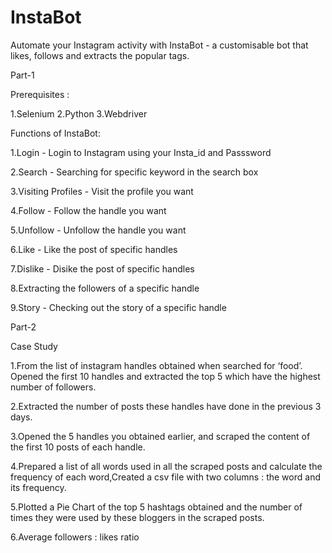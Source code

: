 # InstaBot
Automate your Instagram activity with InstaBot - a customisable bot that likes, follows and extracts the popular tags.

Part-1

Prerequisites :

1.Selenium
2.Python
3.Webdriver

Functions of InstaBot:

1.Login - Login to Instagram using your Insta_id and Passsword

2.Search - Searching for specific keyword in the search box

3.Visiting Profiles - Visit the profile you want

4.Follow - Follow the handle you want

5.Unfollow - Unfollow the handle you want

6.Like - Like the post of specific handles

7.Dislike - Disike the post of specific handles

8.Extracting the followers of a specific handle

9.Story - Checking out the story of a specific handle

Part-2

Case Study

1.From the list of instagram handles obtained when searched for ‘food’. Opened the first 10 handles and extracted the top 5 which have the highest number of followers.

2.Extracted the number of posts these handles have done in the previous 3 days.

3.Opened the 5 handles you obtained earlier, and scraped the content of the first 10 posts of each handle.

4.Prepared a list of all words used in all the scraped posts and calculate the frequency of each word,Created a csv file with two columns : the word and its frequency.

5.Plotted a Pie Chart of the top 5 hashtags obtained and the number of times they were used by these bloggers in the scraped posts.

6.Average followers : likes ratio
